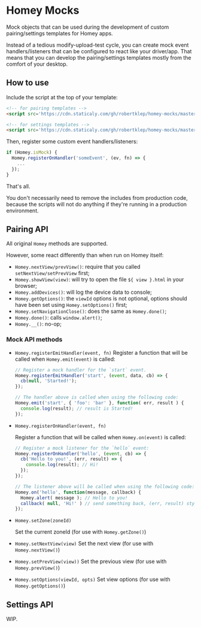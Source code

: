 # Homey Mocks

Mock objects that can be used during the development of custom pairing/settings templates for Homey apps.

Instead of a tedious modify-upload-test cycle, you can create mock event handlers/listeners that can be configured to react like your driver/app. That means that you can develop the pairing/settings templates mostly from the comfort of your desktop.

## How to use

Include the script at the top of your template:

```html
<!-- for pairing templates -->
<script src='https://cdn.staticaly.com/gh/robertklep/homey-mocks/master/homey-pairing-mock.js'></script>

<!-- for settings templates -->
<script src='https://cdn.staticaly.com/gh/robertklep/homey-mocks/master/homey-settings-mock.js'></script>
```

Then, register some custom event handlers/listeners:
```javascript
if (Homey.isMock) {
  Homey.registerOnHandler('someEvent', (ev, fn) => {
    ...
  });
}
```

That's all.

You don't necessarily need to remove the includes from production code, because the scripts will not do anything if they're running in a production environment.

## Pairing API

All original `Homey` methods are supported.

However, some react differently than when run on Homey itself:
* `Homey.nextView/prevView()`: require that you called `setNextView/setPrevView` first;
* `Homey.showView(view)`: will try to open the file `${ view }.html` in your browser;
* `Homey.addDevices()`: will log the device data to console;
* `Homey.getOptions()`: the `viewId` options is not optional, options should have been set using `Homey.setOptions()` first;
* `Homey.setNavigationClose()`: does the same as `Homey.done()`;
* `Homey.done()`: calls `window.alert()`;
* `Homey.__()`: no-op;

### Mock API methods

* `Homey.registerEmitHandler(event, fn)`
  Register a function that will be called when `Homey.emit(event)` is called: 

  ```javascript
  // Register a mock handler for the `start` event.
  Homey.registerEmitHandler('start', (event, data, cb) => {
    cb(null, 'Started!');
  });
  
  // The handler above is called when using the following code:
  Homey.emit('start', { 'foo': 'bar' }, function( err, result ) {
    console.log(result); // result is Started!
  });
  ```

* `Homey.registerOnHandler(event, fn)`

  Register a function that will be called when `Homey.on(event)` is called:

  ```javascript
  // Register a mock listener for the `hello` event:
  Homey.registerOnHandler('hello', (event, cb) => {
    cb('Hello to you!', (err, result) => {
      console.log(result); // Hi!
    });
  });
  
  // The listener above will be called when using the following code:
  Homey.on('hello', function(message, callback) {
    Homey.alert( message ); // Hello to you!
    callback( null, 'Hi!' ) // send something back, (err, result) style
  });
  ```

* `Homey.setZone(zoneId)`

  Set the current zoneId (for use with  `Homey.getZone()`)

* `Homey.setNextView(view)`
  Set the next view (for use with `Homey.nextView()`)

* `Homey.setPrevView(view))`
  Set the previous view (for use with `Homey.prevView()`)

* `Homey.setOptions(viewId, opts)` 
  Set view options (for use with `Homey.getOptions()`)

## Settings API

WIP.

